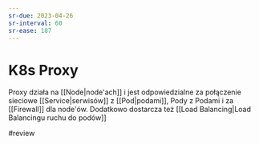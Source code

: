 ```yaml
---
sr-due: 2023-04-26
sr-interval: 60
sr-ease: 187
---
```


# K8s Proxy
Proxy działa na [[Node|node'ach]] i jest odpowiedzialne za połączenie sieciowe [[Service|serwisów]] z [[Pod|podami]], Pody z Podami i za [[Firewall]] dla node'ów. Dodatkowo dostarcza też [[Load Balancing|Load Balancingu ruchu do podów]]

#review 